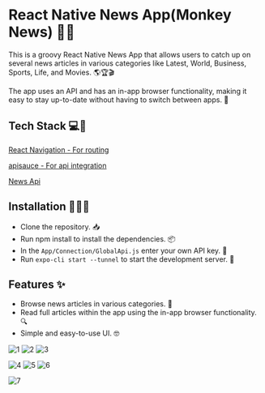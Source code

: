 
# React Native News App(Monkey News) 📰📱

This is a groovy React Native News App that allows users to catch up on several news articles in various categories like Latest, World, Business, Sports, Life, and Movies. 🌎🏆🎬

The app uses an API and has an in-app browser functionality, making it easy to stay up-to-date without having to switch between apps. 🚀

## Tech Stack 💻🚀

[React Navigation - For routing](https://reactnavigation.org/)

[apisauce - For api integration](https://github.com/infinitered/apisauce)

[News Api](https://newsapi.org/)
## Installation 🚀👨‍💻

- Clone the repository. 📥
- Run npm install to install the dependencies. 📦
- In the `App/Connection/GlobalApi.js` enter your own API key. 🔑
- Run `expo-cli start --tunnel` to start the development server. 🚀
## Features ✨
- Browse news articles in various categories. 📰
- Read full articles within the app using the in-app browser functionality. 🔍
- Simple and easy-to-use UI. 🤓


![1](https://github.com/utk145/Monkey_News/assets/122993091/f676e298-d869-4395-9c61-8fe7112b5646) ![2](https://github.com/utk145/Monkey_News/assets/122993091/8e20ad08-bf77-466d-a60a-68ba2a471dd7)   ![3](https://github.com/utk145/Monkey_News/assets/122993091/71248af4-dc2e-40ae-9df3-5d364a578876)

![4](https://github.com/utk145/Monkey_News/assets/122993091/b39254da-ff68-466f-aafe-65db74abae29)    ![5](https://github.com/utk145/Monkey_News/assets/122993091/5bbeffe9-654d-460c-8ded-d8ece03c0155)  ![6](https://github.com/utk145/Monkey_News/assets/122993091/e2ecab2c-4447-4ce3-a567-99a49076f7fd)

![7](https://github.com/utk145/Monkey_News/assets/122993091/151dc645-250f-45c3-924c-c05907ab41ef)
